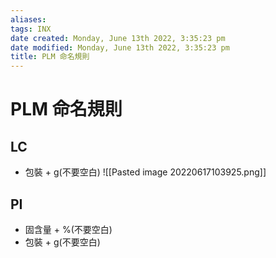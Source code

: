 ```yaml
---
aliases: 
tags: INX
date created: Monday, June 13th 2022, 3:35:23 pm
date modified: Monday, June 13th 2022, 3:35:23 pm
title: PLM 命名規則
---
```


# PLM 命名規則

## LC

- 包裝 + g(不要空白)
![[Pasted image 20220617103925.png]]

## PI

- 固含量 + %(不要空白)
- 包裝 + g(不要空白)
